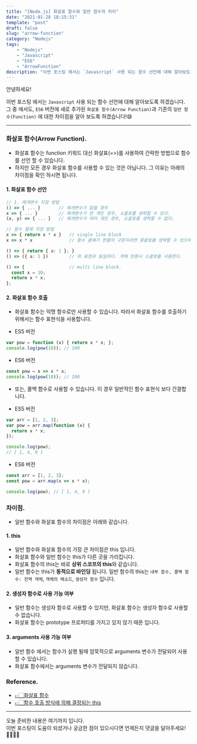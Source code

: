 ```yaml
---
title: "[Node.js] 화살표 함수와 일반 함수의 차이"
date: "2021-01-28 18:15:31"
template: "post"
draft: false
slug: "arrow-function"
category: "Nodejs"
tags:
    - "Nodejs"
    - "Javascript"
    - "ES6"
    - "ArrowFunction"
description: "이번 포스팅 에서는 `Javascript` 사용 되는 함수 선언에 대해 알아보도록 하겠습니다."
---
```


안녕하세요!

이번 포스팅 에서는 `Javascript` 사용 되는 함수 선언에 대해 알아보도록 하겠습니다.   
그 중 에서도, `ES6` 버전에 새로 추가된 `화살표 함수(Arrow Function)`과 기존의 `일반 함수(Function)` 에 대한 차이점을 알아 보도록 하겠습니다!😄 

-----


### 화살표 함수(Arrow Function).
- 화살표 함수는 function 키워드 대신 화살표(=>)를 사용하여 간략한 방법으로 함수를 선언 할 수 있습니다.
- 하지만 모든 경우 화살표 함수를 사용할 수 있는 것은 아닙니다. 그 이유는 아래의 차이점을 확인 하시면 됩니다.


#### 1. 화살표 함수 선언
```javascript
// 1. 매개변수 지정 방법
() => { ... }       // 매개변수가 없을 경우
x => { ... }        // 매개변수가 한 개인 경우, 소괄호를 생략할 수 있다.
(x, y) => { ... }   // 매개변수가 여러 개인 경우, 소괄호를 생략할 수 없다.

// 함수 몸체 지정 방법
x => { return x * x }   // single line block
x => x * x              // 함수 몸체가 한줄의 구문이라면 중괄호를 생략할 수 있으며 암묵적으로 return된다. 위 표현과 동일하다.

() => { return { a: 1 }; }
() => ({ a: 1 })        // 위 표현과 동일하다. 객체 반환시 소괄호를 사용한다.

() => {                 // multi line block.
  const x = 10;
  return x * x;
};
```


#### 2. 화살표 함수 호출
- 화살표 함수는 익명 함수로만 사용할 수 있습니다. 따라서 화살표 함수를 호출하기 위해서는 함수 표현식을 사용합니다.

- ES5 버전

```javascript
var pow = function (x) { return x * x; };
console.log(pow(10)); // 100
```

- ES6 버전

```javascript
const pow = x => x * x;
console.log(pow(10)); // 100
```

- 또는, 콜백 함수로 사용할 수 있습니다. 이 경우 일반적인 함수 표현식 보다 간결합니다.

- ES5 버전

```javascript
var arr = [1, 2, 3];
var pow = arr.map(function (x) {
  return x * x;
});

console.log(pow); 
// [ 1, 4, 9 ]
```

- ES6 버전

```javascript
const arr = [1, 2, 3];
const pow = arr.map(x => x * x);

console.log(pow); // [ 1, 4, 9 ]
```


### 차이점.
- 일반 함수와 화살표 함수의 차이점은 아래와 같습니다.

#### 1. this
- 일반 함수와 화살표 함수의 가장 큰 차이점은 this 입니다.
- 화살표 함수와 일반 함수는 this가 다른 곳을 가리킵니다.
- 화살표 함수의 this는 바로 **상위 스코프의 this**와 같습니다. 
- 일반 함수는 this가 **동적으로 바인딩** 됩니다. 일반 함수의 this는 `내부 함수, 콜백 함수: 전역 객체`, `객체의 메소드`, `생성자 함수` 입니다.

#### 2. 생성자 함수로 사용 가능 여부
- 일반 함수는 생성자 함수로 사용할 수 있지만, 화살표 함수는 생성자 함수로 사용할 수 없습니다.
- 화살표 함수는 prototype 프로퍼티를 가지고 있지 않기 때문 입니다.

#### 3. arguments 사용 가능 여부
- 일반 함수 에서는 함수가 실행 될때 암묵적으로 arguments 변수가 전달되어 사용할 수 있습니다.
- 화살표 함수에서는 arguments 변수가 전달되지 않습니다.


### Reference.
- [👉🏻화살표 함수](https://poiemaweb.com/es6-arrow-function)
- [👉🏻함수 호출 방식에 의해 결정되는 this](https://poiemaweb.com/js-this)

-----

오늘 준비한 내용은 여기까지 입니다.  
이번 포스팅이 도움이 되셨거나 궁금한 점이 있으시다면 언제든지 댓글을 달아주세요!🙋🏻‍♀️✨    
